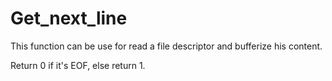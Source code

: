 # Get_next_line

This function can be use for read a file descriptor and bufferize his content. 

Return 0 if it's EOF, else return 1.
